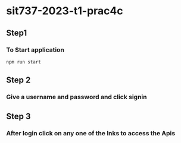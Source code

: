 # sit737-2023-t1-prac4c
## Step1
### To Start application
```
npm run start
```
## Step 2
### Give a username and password and click signin
## Step 3
### After login click on any one of the lnks to access the Apis
